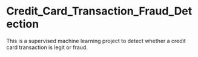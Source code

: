 # Credit_Card_Transaction_Fraud_Detection
This is a supervised machine learning project to detect whether a credit card transaction is legit or fraud.
